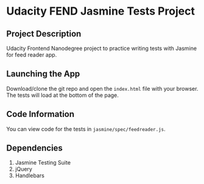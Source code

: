 # Udacity FEND Jasmine Tests Project

## Project Description
Udacity Frontend Nanodegree project to practice writing tests with Jasmine for feed reader app.

## Launching the App
Download/clone the git repo and open the `index.html` file with your browser. The tests will load at the bottom of the page.

## Code Information
You can view code for the tests in `jasmine/spec/feedreader.js`.

## Dependencies
1. Jasmine Testing Suite
2. jQuery
3. Handlebars

